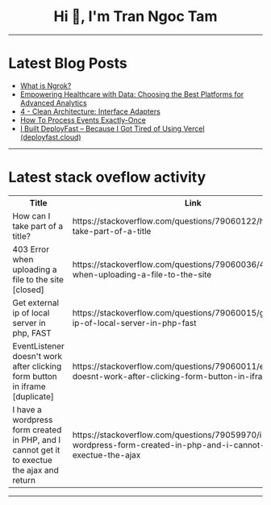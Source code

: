 <h1 align="center">Hi 👋, I'm Tran Ngoc Tam</h1>

---

# Latest Blog Posts 
<!-- BLOG-POST-LIST:START -->
- [What is Ngrok?](https://dev.to/femolacaster/what-is-ngrok-1023)
- [Empowering Healthcare with Data: Choosing the Best Platforms for Advanced Analytics](https://dev.to/chaets/empowering-healthcare-with-data-choosing-the-best-platforms-for-advanced-analytics-1end)
- [4 - Clean Architecture: Interface Adapters](https://dev.to/dazevedo/4-clean-architecture-interface-adapters-594m)
- [How To Process Events Exactly-Once](https://dev.to/dbos/how-to-process-events-exactly-once-4dpo)
- [I Built DeployFast – Because I Got Tired of Using Vercel &lpar;deployfast.cloud&rpar;](https://dev.to/anis_mer/i-built-deployfast-because-i-got-tired-of-using-vercel-deployfastcloud-31n7)
<!-- BLOG-POST-LIST:END -->

---

# Latest stack oveflow activity
<table>
  <tr><th>Title</th><th>Link</th></tr>
  <!-- STACKOVERFLOW:START --><tr><td>How can I take part of a title?</td><td>https://stackoverflow.com/questions/79060122/how-can-i-take-part-of-a-title</td></tr><tr><td>403 Error when uploading a file to the site [closed]</td><td>https://stackoverflow.com/questions/79060036/403-error-when-uploading-a-file-to-the-site</td></tr><tr><td>Get external ip of local server in php, FAST</td><td>https://stackoverflow.com/questions/79060015/get-external-ip-of-local-server-in-php-fast</td></tr><tr><td>EventListener doesn&#39;t work after clicking form button in iframe [duplicate]</td><td>https://stackoverflow.com/questions/79060011/eventlistener-doesnt-work-after-clicking-form-button-in-iframe</td></tr><tr><td>I have a wordpress form created in PHP, and I cannot get it to exectue the ajax and return</td><td>https://stackoverflow.com/questions/79059970/i-have-a-wordpress-form-created-in-php-and-i-cannot-get-it-to-exectue-the-ajax</td></tr><!-- STACKOVERFLOW:END -->
</table>

---



